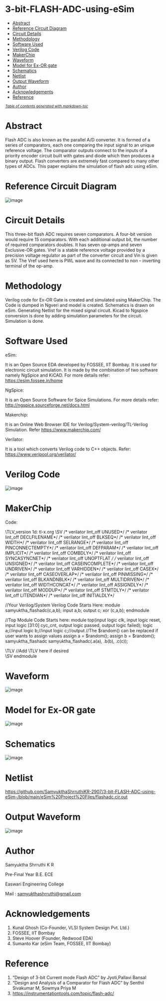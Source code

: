 # 3-bit-FLASH-ADC-using-eSim

- [Abstract](#abstract)
- [Reference Circuit Diagram](#reference-circuit-diagram)
- [Circuit Details](#circuit-details)
- [Methodology](#methodology)
- [Software Used](#software-used)
- [Verilog Code](#verilog-code)
- [MakerChip](#makerchip)
- [Waveform](#waveform)
- [Model for Ex-OR gate](#model-for-ex-or-gate)
- [Schematics](#schematics)
- [Netlist](#netlist)
- [Output Waveform](#output-waveform)
- [Author](#author)
- [Acknowledgements](#acknowledgements)
- [Reference](#reference)

<small><i><a href='http://ecotrust-canada.github.io/markdown-toc/'>Table of contents generated with markdown-toc</a></i></small>

# Abstract

Flash ADC is also known as the parallel A/D converter. It is formed of a series of comparators, each one comparing the input signal to an unique reference voltage. The comparator outputs connect to the inputs of a priority encoder circuit built with gates and diode which then produces a binary output. Flash converters are extremely fast compared to many other types of ADCs. This paper explains the simulation of flash adc using eSim.


# Reference Circuit Diagram
![image](https://user-images.githubusercontent.com/83063776/157719067-27d66cbc-f67b-4cdd-b330-a87750c5053a.png)

# Circuit Details

This three-bit flash ADC requires seven comparators. A four-bit version would require 15 comparators. With each additional output bit, the number of required comparators doubles.
It has seven op-amps and seven Exclusive-OR gates. Vref is a stable reference voltage provided by a precision voltage regulator as part of the converter circuit and Vin is given as 5V.
The Vref used here is PWL wave and its connected to non – inverting terminal of the op-amp.

# Methodology
 
Verilog code for Ex-OR Gate is created and simulated using
MakerChip. The Code is dumped in Ngveri and model is created.
Schematics is drawn on eSim. Generating Netlist for the mixed signal circuit. Kicad to Ngspice conversion is done by adding simulation parameters for the circuit. Simulation is done.

# Software Used
eSim:

It is an Open Source EDA developed by FOSSEE, IIT Bombay. It is used for electronic circuit simulation. It is made by the combination of two software namely NgSpice and KiCAD.
For more details refer:
https://esim.fossee.in/home

NgSpice:

It is an Open Source Software for Spice Simulations. For more details refer:
http://ngspice.sourceforge.net/docs.html

Makerchip:

It is an Online Web Browser IDE for Verilog/System-verilog/TL-Verilog Simulation. Refer
https://www.makerchip.com/

Verilator:

It is a tool which converts Verilog code to C++ objects. Refer: https://www.veripool.org/verilator/

# Verilog Code
![image](https://user-images.githubusercontent.com/83063776/157718331-dc1a6231-5914-4508-8b07-82a766de64ce.png)

# MakerChip
Code:

\TLV_version 1d: tl-x.org
\SV
/* verilator lint_off UNUSED*/  /* verilator lint_off DECLFILENAME*/  /* verilator lint_off BLKSEQ*/  /* verilator lint_off WIDTH*/  /* verilator lint_off SELRANGE*/  /* verilator lint_off PINCONNECTEMPTY*/  /* verilator lint_off DEFPARAM*/  /* verilator lint_off IMPLICIT*/  /* verilator lint_off COMBDLY*/  /* verilator lint_off SYNCASYNCNET*/  /* verilator lint_off UNOPTFLAT */  /* verilator lint_off UNSIGNED*/  /* verilator lint_off CASEINCOMPLETE*/  /* verilator lint_off UNDRIVEN*/  /* verilator lint_off VARHIDDEN*/  /* verilator lint_off CASEX*/  /* verilator lint_off CASEOVERLAP*/  /* verilator lint_off PINMISSING*/   /* verilator lint_off BLKANDNBLK*/  /* verilator lint_off MULTIDRIVEN*/    /* verilator lint_off WIDTHCONCAT*/  /* verilator lint_off ASSIGNDLY*/  /* verilator lint_off MODDUP*/  /* verilator lint_off STMTDLY*/  /* verilator lint_off LITENDIAN*/  /* verilator lint_off INITIALDLY*/

//Your Verilog/System Verilog Code Starts Here:
module samyuktha_flashadc(c,a,b);
input a,b;
output c;
xor (c,a,b);
endmodule

//Top Module Code Starts here:
	module top(input logic clk, input logic reset, input logic [31:0] cyc_cnt, output logic passed, output logic failed);
		logic  a;//input
		logic  b;//input
		logic  c;//output
//The $random() can be replaced if user wants to assign values
		assign a = $random();
		assign b = $random();
		samyuktha_flashadc samyuktha_flashadc(.a(a), .b(b), .c(c));
	
\TLV
//Add \TLV here if desired                                     
\SV
endmodule

# Waveform
![image](https://user-images.githubusercontent.com/83063776/157719432-7f1d4459-dc38-4f22-ad9c-3cbf6008b4fc.png)

# Model for Ex-OR gate
![image](https://user-images.githubusercontent.com/83063776/157719490-0f21103e-c693-40ac-8c94-7b189340984f.png)

# Schematics
![image](https://user-images.githubusercontent.com/83063776/157719559-9a1bf394-6278-48be-b079-35a572a75a5e.png)

# Netlist
https://github.com/SamyukthaShrruthiKR-2907/3-bit-FLASH-ADC-using-eSim-/blob/main/eSim%20Project%20Files/flashadc.cir.out

# Output Waveform
![image](https://user-images.githubusercontent.com/83063776/157719847-5b3f9b1c-8616-4f1c-995f-260325b5adc7.png)

# Author
Samyuktha Shrruthi K R

Pre-Final Year B.E. ECE

Easwari Engineering College

Mail : samyukthashrruthi@gmail.com

# Acknowledgements
1.	Kunal Ghosh (Co-Founder, VLSI System Design Pvt. Ltd.)
2.	FOSSEE, IIT Bombay
3.	Steve Hoover (Founder, Redwood EDA)
4.	Sumanto Kar (eSim Team, FOSSEE, IIT Bombay)
	
# Reference
1.	“Design of 3-bit Current mode Flash ADC” by Jyoti,Pallavi Bansal
2.	“Design and Analysis of a Comparator for Flash ADC” by Senthil Sivakumar M, Sowmya Priya M
3.	https://instrumentationtools.com/topic/flash-adc/


